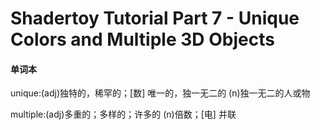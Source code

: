 # Shadertoy Tutorial Part 7 - Unique Colors and Multiple 3D Objects

#### 





#### 单词本

unique:(adj)独特的，稀罕的；[数] 唯一的，独一无二的 (n)独一无二的人或物

multiple:(adj)多重的；多样的；许多的   (n)倍数；[电] 并联

